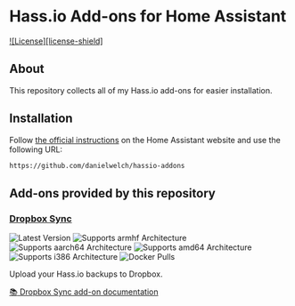 # Hass.io Add-ons for Home Assistant

[![License][license-shield]](LICENSE.md)

## About

This repository collects all of my Hass.io add-ons for easier installation.

## Installation

Follow [the official instructions](https://home-assistant.io/hassio/installing_third_party_addons/) on the Home Assistant website and use the following URL:
```txt
https://github.com/danielwelch/hassio-addons
```

## Add-ons provided by this repository

### [Dropbox Sync][addon-dropbox-sync]

![Latest Version][dropbox-sync-version-shield]
![Supports armhf Architecture][dropbox-sync-armhf-shield]
![Supports aarch64 Architecture][dropbox-sync-aarch64-shield]
![Supports amd64 Architecture][dropbox-sync-amd64-shield]
![Supports i386 Architecture][dropbox-sync-i386-shield]
![Docker Pulls][dropbox-sync-pulls-shield]

Upload your Hass.io backups to Dropbox.

[:books: Dropbox Sync add-on documentation][addon-dropbox-sync]

[addon-dropbox-sync]: https://github.com/danielwelch/hassio-dropbox-sync
[dropbox-sync-armhf-shield]: https://img.shields.io/badge/armhf-yes-green.svg
[dropbox-sync-aarch64-shield]: https://img.shields.io/badge/aarch64-yes-green.svg
[dropbox-sync-amd64-shield]: https://img.shields.io/badge/amd64-yes-green.svg
[dropbox-sync-i386-shield]: https://img.shields.io/badge/i386-yes-green.svg
[dropbox-sync-pulls-shield]: https://img.shields.io/docker/pulls/dwelch2101/dropbox-sync-armhf.svg
[dropbox-sync-version-shield]: https://img.shields.io/github/release/danielwelch/hassio-dropbox-sync.svg
